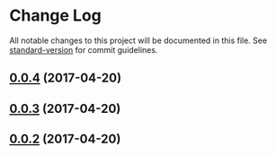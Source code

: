 # Change Log

All notable changes to this project will be documented in this file.
See [standard-version](https://github.com/conventional-changelog/standard-version) for commit guidelines.

<a name="0.0.4"></a>
## [0.0.4](https://github.com/WartClaes/lerna-poc/compare/tt-button@0.0.2...tt-button@0.0.4) (2017-04-20)




<a name="0.0.3"></a>
## [0.0.3](https://github.com/WartClaes/lerna-poc/compare/tt-button@0.0.2...tt-button@0.0.3) (2017-04-20)




<a name="0.0.2"></a>
## [0.0.2](https://github.com/WartClaes/lerna-poc/compare/tt-button@0.0.3...tt-button@0.0.2) (2017-04-20)
